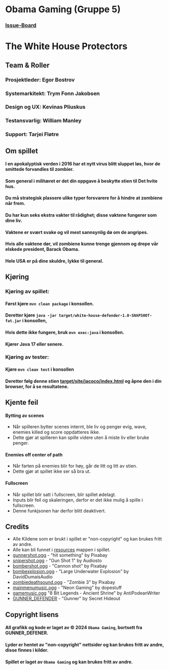 # Obama Gaming (Gruppe 5)
### [Issue-Board](https://git.app.uib.no/Tarjei.Flotre/obama-gaming/-/boards)

# The White House Protectors

## Team & Roller
### **Prosjektleder:** Egor Bostrov
### **Systemarkitekt:** Trym Fonn Jakobsen
### **Design og UX:** Kevinas Pliuskus
### **Testansvarlig:** William Manley
### **Support:** Tarjei Fløtre


## Om spillet
#### I en apokalyptisk verden i 2016 har et nytt virus blitt sluppet løs, hvor de smittede forvandles til zombier.<br>
#### Som general i militæret er det din oppgave å beskytte stien til Det hvite hus.<br>
#### Du må strategisk plassere ulike typer forsvarere for å hindre at zombiene når frem. <br>
#### Du har kun seks ekstra vakter til rådighet; disse vaktene fungerer som dine liv.<br>
#### Vaktene er svært svake og vil mest sannsynlig dø om de angripes. <br>
#### Hvis alle vaktene dør, vil zombiene kunne trenge gjennom og drepe vår elskede president, Barack Obama. <br>
#### Hele USA er på dine skuldre, lykke til general.


## Kjøring
### Kjøring av spillet:
#### Først kjøre `mvn clean package` i konsollen.
#### Deretter kjøre `java -jar target/white-house-defender-1.0-SNAPSHOT-fat.jar` i konsollen,
#### Hvis dette ikke fungere, bruk `mvn exec:java` i konsollen.
#### Kjører Java 17 eller senere.

### Kjøring av tester:
#### Kjøre `mvn clean test` i konsollen
#### Deretter følg denne stien [target/site/jacoco/index.html](target/site/jacoco/index.html) og åpne den i din browser, for å se resultatene.


## Kjente feil
#### Bytting av scenes
- Når spilleren bytter scenes internt, ble liv og penger evig, wave, enemies killed og score oppdatteres ikke.
- Dette gjør at spilleren kan spille videre uten å miste liv eller bruke penger.

#### Enemies off center of path
- Når farten på enemies blir for høy, går de litt og litt av stien.
- Dette gjør at spillet ikke ser så bra ut.

#### Fullscreen
- Når spillet blir satt i fullscreen, blir spillet ødelagt.
- Inputs blir feil og skaleringen, derfor er det ikke mulig å spille i fullscreen.
- Denne funkjsonen har derfor blitt deaktivert.


## Credits
- Alle Kildene som er brukt i spillet er "non-copyright" og kan brukes fritt av andre.
- Alle kan bli funnet i [resources](src/main/resources) mappen i spillet.
- [gunnershot.ogg](https://pixabay.com/sound-effects/hit-someting-6037/) - "hit something" by Pixabay
- [snipershot.ogg](https://pixabay.com/sound-effects/gun-shot-1-176892/) - "Gun Shot 1" by Audiosto
- [bombershot.ogg](https://pixabay.com/sound-effects/cannon-shot-14799/) - "Cannon shot" by Pixabay
- [bombexplosion.ogg](https://pixabay.com/sound-effects/large-underwater-explosion-190270/) - "Large Underwater Explosion" by DavidDumaisAudio
- [zombiedeathsound.ogg](https://pixabay.com/sound-effects/zombie-3-106344/) - "Zombie 3" by Pixabay
- [mainmenumusic.ogg](https://pixabay.com/music/synthwave-neon-gaming-128925/) - "Neon Gaming" by dopestuff
- [gamemusic.ogg](https://pixabay.com/music/upbeat-8-bit-legends-ancient-shrine-200457/) "8 Bit Legends - Ancient Shrine" by AntiPodeanWriter
- [GUNNER_DEFENDER](https://secrethideout.itch.io/team-wars-platformer-battle) - "Gunner" by Secret Hideout


## Copyright lisens
#### All grafikk og kode er laget av © 2024 `Obama Gaming`, bortsett fra GUNNER_DEFENER. 
#### Lyder er hentet av "non-copyright" nettsider og kan brukes fritt av andre, disse finnes i kilder.
#### Spillet er laget av `Obama Gaming` og kan brukes fritt av andre.